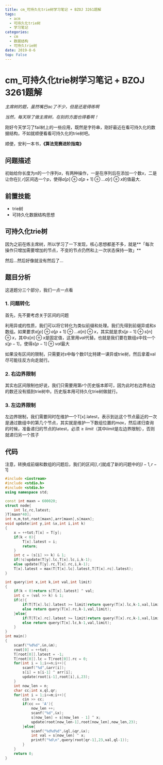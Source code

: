 ```yaml
---
title: cm_可持久化trie树学习笔记 + BZOJ 3261题解
tags: 
  - acm
  - 可持久化trie树
  - 学习笔记
categories:
  - cm
  - 数据结构
  - 可持久trie树
date: 2019-8-6
top: False
---
```


# cm_可持久化trie树学习笔记 + BZOJ 3261题解

*主席树的题，虽然嘴巴ac了不少，但是还是得练啊*

*当然，每天除了做主席树，在别的方面也得看啊！*

刚好今天学习了fail树上的一些应用，既然是字符串，刚好最近在看可持久化的数据结构，不如就顺便看看可持久化的trie树吧。

顺便，安利一本书，**《算法竞赛进阶指南》**
<!-- more -->

## 问题描述

初始给你长度为$n$的一个序列$a$，有两种操作，一是在序列后在添加一个数$x$，二是让你在$[l,r]$区间选一个$p$，使得$a[p]\oplus a[p+1]\oplus ...a[r]\oplus x$的值最大.

## 前置技能

- trie树
- 可持久化数据结构思想

## 可持久化trie树

因为之前在练主席树，所以学习了一下发现，核心思想都差不多，就是**「每次操作只增加需要增加的节点，不变的节点仍然和上一次状态保持一致」**

然后...然后好像就没有然后了...

## 题目分析

这道题分三个部分，我们一点一点看

### 1. 问题转化

首先，先不要考虑关于区间的问题

利用异或的性质，我们可以将它转化为类似前缀和处理。我们先得到前缀异或和$s$数组。如果要求$a[p]\oplus a[p+1]\oplus ... a[n]\oplus x$，其实就是求$s[p-1]\oplus s[n]\oplus x$，其中$s[n]\oplus x$是固定值，这里用$val$代替。也就是我们要在数组$s$中找一个$s[p-1]$，使得$s[p-1]\oplus val$最大

如果没有区间的限制，只需要对$s$中每个数01比特建一课异或trie树，然后拿着val尽可能往反方向走就行。

### 2. 右边界限制

其实右区间限制也好说，我们只需要用第$r$个历史版本即可，因为此时右边界右边的数还没有插到trie树中。历史版本用可持久化trie树做就行。

### 3. 左边界限制

左边界限制，我们需要同时在维护一个T[x].latest，表示到达这个节点最近的一次是通过数组中的第几个节点，其实就是维护一下数组位置的$max$，然后递归查询的时候，准备递归的节点的latest，必须$\ge limit$（其中$limit$是左边界限制），否则就递归另一个孩子

## 代码

注意，转换成前缀和数组的问题后，我们的区间$[l,r]$就成了新的问题中的$[l-1,r-1]$

```c++
#include <iostream>
#include <stdio.h>
#include <stdio.h>
using namespace std;

const int maxn = 600020;
struct node{
	int lc,rc,latest;
}T[maxn*40];
int n,m,tot,root[maxn],arr[maxn],s[maxn];
void update(int y,int &x,int i,int k)
{
	x = ++tot;T[x] = T[y];
	if(k < 0){
		T[x].latest = i;
		return;
	}
	int c = (s[i] >> k) & 1;
	if(!c)update(T[y].lc,T[x].lc,i,k-1);
	else update(T[y].rc,T[x].rc,i,k-1);
	T[x].latest = max(T[T[x].lc].latest,T[T[x].rc].latest);
} 

int query(int x,int k,int val,int limit)
{
	if(k < 0)return s[T[x].latest] ^ val;
	int c = (val >> k) & 1;
	if(c){
		if(T[T[x].lc].latest >= limit)return query(T[x].lc,k-1,val,limit);
		else return query(T[x].rc,k-1,val,limit);
	}else{
		if(T[T[x].rc].latest >= limit)return query(T[x].rc,k-1,val,limit);
		else return query(T[x].lc,k-1,val,limit);
	}
}
int main()
{
    scanf("%d%d",&n,&m);
    root[0] = ++tot;
    T[root[0]].latest = -1;
    T[root[0]].lc = T[root[0]].rc = 0;
    for(int i = 1;i<=n;i++){
    	scanf("%d",&arr[i]);
    	s[i] = s[i-1] ^ arr[i];
    	update(root[i-1],root[i],i,23);
	}
	int now_len = n;
	char cc;int x,ql,qr;
	for(int i = 1;i<=m;i++){
		cin >> cc;
		if(cc == 'A'){
			now_len ++;
			scanf("%d",&x);
			s[now_len] = s[now_len - 1] ^ x;
			update(root[now_len-1],root[now_len],now_len,23);
		}else{
			scanf("%d%d%d",&ql,&qr,&x);
			int val = s[now_len] ^ x;
			printf("%d\n",query(root[qr-1],23,val,ql-1));
		}
	}
    return 0;
}
```

